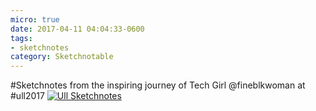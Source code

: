```yaml
---
micro: true
date: 2017-04-11 04:04:33-0600
tags:
- sketchnotes
category: Sketchnotable
---
```


#Sketchnotes from the inspiring journey of Tech Girl @fineblkwoman at #ull2017 [![Ull Sketchnotes](/uploads/2018/632483441d.jpg)](/uploads/2018/632483441d.jpg)